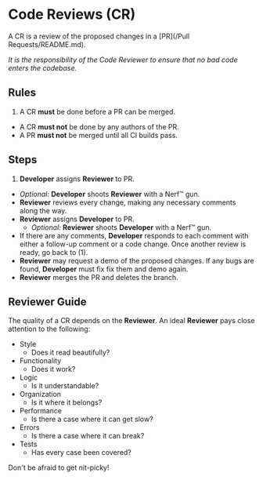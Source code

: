 # Code Reviews (CR)

A CR is a review of the proposed changes in a [PR](/Pull Requests/README.md).

*It is the responsibility of the Code Reviewer to ensure that no bad code enters the codebase.*

## Rules

1. A CR **must** be done before a PR can be merged.
* A CR **must not** be done by any authors of the PR.
* A PR **must not** be merged until all CI builds pass.


## Steps

1. **Developer** assigns **Reviewer** to PR.
  * *Optional:* **Developer** shoots **Reviewer** with a Nerf™ gun.
* **Reviewer** reviews every change, making any necessary comments along the way.
* **Reviewer** assigns **Developer** to PR.
  * *Optional:* **Reviewer** shoots **Developer** with a Nerf™ gun.
* If there are any comments, **Developer** responds to each comment with either a follow-up comment or a code change. Once another review is ready, go back to (1).
* **Reviewer** may request a demo of the proposed changes. If any bugs are found, **Developer** must fix fix them and demo again.
* **Reviewer** merges the PR and deletes the branch.


## Reviewer Guide

The quality of a CR depends on the **Reviewer**. An ideal **Reviewer** pays close attention to the following:

* Style
  - Does it read beautifully?
* Functionality
  - Does it work?
* Logic
  - Is it understandable?
* Organization
  - Is it where it belongs?
* Performance
  - Is there a case where it can get slow?
* Errors
  - Is there a case where it can break?
* Tests
  - Has every case been covered?

Don't be afraid to get nit-picky!
